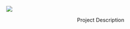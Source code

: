 <img src="https://c.tenor.com/pcw4us9DIyoAAAAM/we-bare-bears-snow-bear.gif"/>
<p align="center">Project Description</p>
